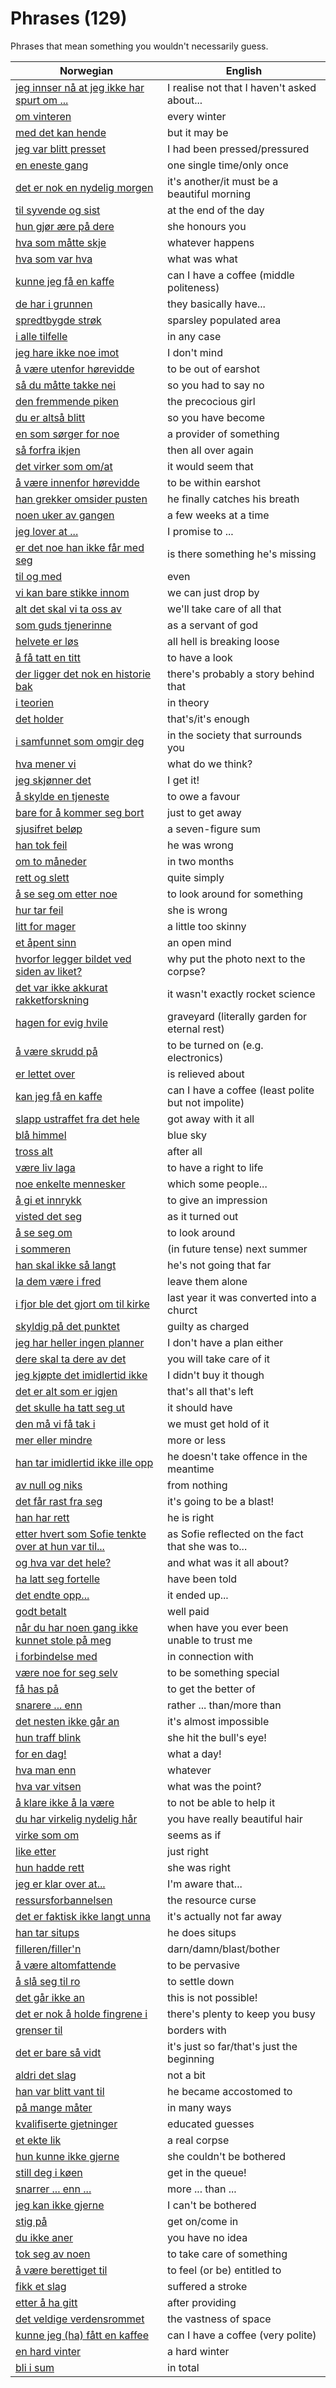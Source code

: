 # Phrases (129)

Phrases that mean something you wouldn't necessarily guess.

| Norwegian | English |
| --- | --- |
| [jeg innser nå at jeg ikke har spurt om ...](https://www.ordnett.no/search?language=no&phrase=jeg%20innser%20nå%20at%20jeg%20ikke%20har%20spurt%20om%20...) | I realise not that I haven't asked about... |
| [om vinteren](https://www.ordnett.no/search?language=no&phrase=om%20vinteren) | every winter |
| [med det kan hende](https://www.ordnett.no/search?language=no&phrase=med%20det%20kan%20hende) | but it may be |
| [jeg var blitt presset](https://www.ordnett.no/search?language=no&phrase=jeg%20var%20blitt%20presset) | I had been pressed/pressured |
| [en eneste gang](https://www.ordnett.no/search?language=no&phrase=en%20eneste%20gang) | one single time/only once |
| [det er nok en nydelig morgen](https://www.ordnett.no/search?language=no&phrase=det%20er%20nok%20en%20nydelig%20morgen) | it's another/it must be a beautiful morning |
| [til syvende og sist](https://www.ordnett.no/search?language=no&phrase=til%20syvende%20og%20sist) | at the end of the day |
| [hun gjør ære på dere](https://www.ordnett.no/search?language=no&phrase=hun%20gjør%20ære%20på%20dere) | she honours you |
| [hva som måtte skje](https://www.ordnett.no/search?language=no&phrase=hva%20som%20måtte%20skje) | whatever happens |
| [hva som var hva](https://www.ordnett.no/search?language=no&phrase=hva%20som%20var%20hva) | what was what |
| [kunne jeg få en kaffe](https://www.ordnett.no/search?language=no&phrase=kunne%20jeg%20få%20en%20kaffe) | can I have a coffee (middle politeness) |
| [de har i grunnen](https://www.ordnett.no/search?language=no&phrase=de%20har%20i%20grunnen) | they basically have... |
| [spredtbygde strøk](https://www.ordnett.no/search?language=no&phrase=spredtbygde%20strøk) | sparsley populated area |
| [i alle tilfelle](https://www.ordnett.no/search?language=no&phrase=i%20alle%20tilfelle) | in any case |
| [jeg hare ikke noe imot](https://www.ordnett.no/search?language=no&phrase=jeg%20hare%20ikke%20noe%20imot) | I don't mind |
| [å være utenfor hørevidde](https://www.ordnett.no/search?language=no&phrase=å%20være%20utenfor%20hørevidde) | to be out of earshot |
| [så du måtte takke nei](https://www.ordnett.no/search?language=no&phrase=så%20du%20måtte%20takke%20nei) | so you had to say no |
| [den fremmende piken](https://www.ordnett.no/search?language=no&phrase=den%20fremmende%20piken) | the precocious girl |
| [du er altså blitt](https://www.ordnett.no/search?language=no&phrase=du%20er%20altså%20blitt) | so you have become |
| [en som sørger for noe](https://www.ordnett.no/search?language=no&phrase=en%20som%20sørger%20for%20noe) | a provider of something |
| [så forfra ikjen](https://www.ordnett.no/search?language=no&phrase=så%20forfra%20ikjen) | then all over again |
| [det virker som om/at](https://www.ordnett.no/search?language=no&phrase=det%20virker%20som%20om/at) | it would seem that |
| [å være innenfor hørevidde](https://www.ordnett.no/search?language=no&phrase=å%20være%20innenfor%20hørevidde) | to be within earshot |
| [han grekker omsider pusten](https://www.ordnett.no/search?language=no&phrase=han%20grekker%20omsider%20pusten) | he finally catches his breath |
| [noen uker av gangen](https://www.ordnett.no/search?language=no&phrase=noen%20uker%20av%20gangen) | a few weeks at a time |
| [jeg lover at ...](https://www.ordnett.no/search?language=no&phrase=jeg%20lover%20at%20...) | I promise to ... |
| [er det noe han ikke får med seg](https://www.ordnett.no/search?language=no&phrase=er%20det%20noe%20han%20ikke%20får%20med%20seg) | is there something he's missing |
| [til og med](https://www.ordnett.no/search?language=no&phrase=til%20og%20med) | even |
| [vi kan bare stikke innom](https://www.ordnett.no/search?language=no&phrase=vi%20kan%20bare%20stikke%20innom) | we can just drop by |
| [alt det skal vi ta oss av](https://www.ordnett.no/search?language=no&phrase=alt%20det%20skal%20vi%20ta%20oss%20av) | we'll take care of all that |
| [som guds tjenerinne](https://www.ordnett.no/search?language=no&phrase=som%20guds%20tjenerinne) | as a servant of god |
| [helvete er løs](https://www.ordnett.no/search?language=no&phrase=helvete%20er%20løs) | all hell is breaking loose |
| [å få tatt en titt](https://www.ordnett.no/search?language=no&phrase=å%20få%20tatt%20en%20titt) | to have a look |
| [der ligger det nok en historie bak](https://www.ordnett.no/search?language=no&phrase=der%20ligger%20det%20nok%20en%20historie%20bak) | there's probably a story behind that |
| [i teorien](https://www.ordnett.no/search?language=no&phrase=i%20teorien) | in theory |
| [det holder](https://www.ordnett.no/search?language=no&phrase=det%20holder) | that's/it's enough |
| [i samfunnet som omgir deg](https://www.ordnett.no/search?language=no&phrase=i%20samfunnet%20som%20omgir%20deg) | in the society that surrounds you |
| [hva mener vi](https://www.ordnett.no/search?language=no&phrase=hva%20mener%20vi) | what do we think? |
| [jeg skjønner det](https://www.ordnett.no/search?language=no&phrase=jeg%20skjønner%20det) | I get it! |
| [å skylde en tjeneste](https://www.ordnett.no/search?language=no&phrase=å%20skylde%20en%20tjeneste) | to owe a favour |
| [bare for å kommer seg bort](https://www.ordnett.no/search?language=no&phrase=bare%20for%20å%20kommer%20seg%20bort) | just to get away |
| [sjusifret beløp](https://www.ordnett.no/search?language=no&phrase=sjusifret%20beløp) | a seven-figure sum |
| [han tok feil](https://www.ordnett.no/search?language=no&phrase=han%20tok%20feil) | he was wrong |
| [om to måneder](https://www.ordnett.no/search?language=no&phrase=om%20to%20måneder) | in two months |
| [rett og slett](https://www.ordnett.no/search?language=no&phrase=rett%20og%20slett) | quite simply |
| [å se seg om etter noe](https://www.ordnett.no/search?language=no&phrase=å%20se%20seg%20om%20etter%20noe) | to look around for something |
| [hur tar feil](https://www.ordnett.no/search?language=no&phrase=hur%20tar%20feil) | she is wrong |
| [litt for mager](https://www.ordnett.no/search?language=no&phrase=litt%20for%20mager) | a little too skinny |
| [et åpent sinn](https://www.ordnett.no/search?language=no&phrase=et%20åpent%20sinn) | an open mind |
| [hvorfor legger bildet ved siden av liket?](https://www.ordnett.no/search?language=no&phrase=hvorfor%20legger%20bildet%20ved%20siden%20av%20liket?) | why put the photo next to the corpse? |
| [det var ikke akkurat rakketforskning](https://www.ordnett.no/search?language=no&phrase=det%20var%20ikke%20akkurat%20rakketforskning) | it wasn't exactly rocket science |
| [hagen for evig hvile](https://www.ordnett.no/search?language=no&phrase=hagen%20for%20evig%20hvile) | graveyard (literally garden for eternal rest) |
| [å være skrudd på](https://www.ordnett.no/search?language=no&phrase=å%20være%20skrudd%20på) | to be turned on (e.g. electronics) |
| [er lettet over](https://www.ordnett.no/search?language=no&phrase=er%20lettet%20over) | is relieved about |
| [kan jeg få en kaffe](https://www.ordnett.no/search?language=no&phrase=kan%20jeg%20få%20en%20kaffe) | can I have a coffee (least polite but not impolite) |
| [slapp ustraffet fra det hele](https://www.ordnett.no/search?language=no&phrase=slapp%20ustraffet%20fra%20det%20hele) | got away with it all |
| [blå himmel](https://www.ordnett.no/search?language=no&phrase=blå%20himmel) | blue sky |
| [tross alt](https://www.ordnett.no/search?language=no&phrase=tross%20alt) | after all |
| [være liv laga](https://www.ordnett.no/search?language=no&phrase=være%20liv%20laga) | to have a right to life |
| [noe enkelte mennesker](https://www.ordnett.no/search?language=no&phrase=noe%20enkelte%20mennesker) | which some people... |
| [å gi et innrykk](https://www.ordnett.no/search?language=no&phrase=å%20gi%20et%20innrykk) | to give an impression |
| [visted det seg](https://www.ordnett.no/search?language=no&phrase=visted%20det%20seg) | as it turned out |
| [å se seg om](https://www.ordnett.no/search?language=no&phrase=å%20se%20seg%20om) | to look around |
| [i sommeren](https://www.ordnett.no/search?language=no&phrase=i%20sommeren) | (in future tense) next summer |
| [han skal ikke så langt](https://www.ordnett.no/search?language=no&phrase=han%20skal%20ikke%20så%20langt) | he's not going that far |
| [la dem være i fred](https://www.ordnett.no/search?language=no&phrase=la%20dem%20være%20i%20fred) | leave them alone |
| [i fjor ble det gjort om til kirke](https://www.ordnett.no/search?language=no&phrase=i%20fjor%20ble%20det%20gjort%20om%20til%20kirke) | last year it was converted into a churct |
| [skyldig på det punktet](https://www.ordnett.no/search?language=no&phrase=skyldig%20på%20det%20punktet) | guilty as charged |
| [jeg har heller ingen planner](https://www.ordnett.no/search?language=no&phrase=jeg%20har%20heller%20ingen%20planner) | I don't have a plan either |
| [dere skal ta dere av det](https://www.ordnett.no/search?language=no&phrase=dere%20skal%20ta%20dere%20av%20det) | you will take care of it |
| [jeg kjøpte det imidlertid ikke](https://www.ordnett.no/search?language=no&phrase=jeg%20kjøpte%20det%20imidlertid%20ikke) | I didn't buy it though |
| [det er alt som er igjen](https://www.ordnett.no/search?language=no&phrase=det%20er%20alt%20som%20er%20igjen) | that's all that's left |
| [det skulle ha tatt seg ut](https://www.ordnett.no/search?language=no&phrase=det%20skulle%20ha%20tatt%20seg%20ut) | it should have |
| [den må vi få tak i](https://www.ordnett.no/search?language=no&phrase=den%20må%20vi%20få%20tak%20i) | we must get hold of it |
| [mer eller mindre](https://www.ordnett.no/search?language=no&phrase=mer%20eller%20mindre) | more or less |
| [han tar imidlertid ikke ille opp](https://www.ordnett.no/search?language=no&phrase=han%20tar%20imidlertid%20ikke%20ille%20opp) | he doesn't take offence in the meantime |
| [av null og niks](https://www.ordnett.no/search?language=no&phrase=av%20null%20og%20niks) | from nothing |
| [det får rast fra seg](https://www.ordnett.no/search?language=no&phrase=det%20får%20rast%20fra%20seg) | it's going to be a blast! |
| [han har rett](https://www.ordnett.no/search?language=no&phrase=han%20har%20rett) | he is right |
| [etter hvert som Sofie tenkte over at hun var til...](https://www.ordnett.no/search?language=no&phrase=etter%20hvert%20som%20Sofie%20tenkte%20over%20at%20hun%20var%20til...) | as Sofie reflected on the fact that she was to... |
| [og hva var det hele?](https://www.ordnett.no/search?language=no&phrase=og%20hva%20var%20det%20hele?) | and what was it all about? |
| [ha latt seg fortelle](https://www.ordnett.no/search?language=no&phrase=ha%20latt%20seg%20fortelle) | have been told |
| [det endte opp...](https://www.ordnett.no/search?language=no&phrase=det%20endte%20opp...) | it ended up... |
| [godt betalt](https://www.ordnett.no/search?language=no&phrase=godt%20betalt) | well paid |
| [når du har noen gang ikke kunnet stole på meg](https://www.ordnett.no/search?language=no&phrase=når%20du%20har%20noen%20gang%20ikke%20kunnet%20stole%20på%20meg) | when have you ever been unable to trust me |
| [i forbindelse med](https://www.ordnett.no/search?language=no&phrase=i%20forbindelse%20med) | in connection with |
| [være noe for seg selv](https://www.ordnett.no/search?language=no&phrase=være%20noe%20for%20seg%20selv) | to be something special |
| [få has på](https://www.ordnett.no/search?language=no&phrase=få%20has%20på) | to get the better of |
| [snarere ... enn](https://www.ordnett.no/search?language=no&phrase=snarere%20...%20enn) | rather ... than/more than |
| [det nesten ikke går an](https://www.ordnett.no/search?language=no&phrase=det%20nesten%20ikke%20går%20an) | it's almost impossible |
| [hun traff blink](https://www.ordnett.no/search?language=no&phrase=hun%20traff%20blink) | she hit the bull's eye! |
| [for en dag!](https://www.ordnett.no/search?language=no&phrase=for%20en%20dag!) | what a day! |
| [hva man enn](https://www.ordnett.no/search?language=no&phrase=hva%20man%20enn) | whatever |
| [hva var vitsen](https://www.ordnett.no/search?language=no&phrase=hva%20var%20vitsen) | what was the point? |
| [å klare ikke å la være](https://www.ordnett.no/search?language=no&phrase=å%20klare%20ikke%20å%20la%20være) | to not be able to help it |
| [du har virkelig nydelig hår](https://www.ordnett.no/search?language=no&phrase=du%20har%20virkelig%20nydelig%20hår) | you have really beautiful hair |
| [virke som om](https://www.ordnett.no/search?language=no&phrase=virke%20som%20om) | seems as if |
| [like etter](https://www.ordnett.no/search?language=no&phrase=like%20etter) | just right |
| [hun hadde rett](https://www.ordnett.no/search?language=no&phrase=hun%20hadde%20rett) | she was right |
| [jeg er klar over at...](https://www.ordnett.no/search?language=no&phrase=jeg%20er%20klar%20over%20at...) | I'm aware that... |
| [ressursforbannelsen](https://www.ordnett.no/search?language=no&phrase=ressursforbannelsen) | the resource curse |
| [det er faktisk ikke langt unna](https://www.ordnett.no/search?language=no&phrase=det%20er%20faktisk%20ikke%20langt%20unna) | it's actually not far away |
| [han tar situps](https://www.ordnett.no/search?language=no&phrase=han%20tar%20situps) | he does situps |
| [filleren/filler'n](https://www.ordnett.no/search?language=no&phrase=filleren/filler'n) | darn/damn/blast/bother |
| [å være altomfattende](https://www.ordnett.no/search?language=no&phrase=å%20være%20altomfattende) | to be pervasive |
| [å slå seg til ro](https://www.ordnett.no/search?language=no&phrase=å%20slå%20seg%20til%20ro) | to settle down |
| [det går ikke an](https://www.ordnett.no/search?language=no&phrase=det%20går%20ikke%20an) | this is not possible! |
| [det er nok å holde fingrene i](https://www.ordnett.no/search?language=no&phrase=det%20er%20nok%20å%20holde%20fingrene%20i) | there's plenty to keep you busy |
| [grenser til](https://www.ordnett.no/search?language=no&phrase=grenser%20til) | borders with |
| [det er bare så vidt](https://www.ordnett.no/search?language=no&phrase=det%20er%20bare%20så%20vidt) | it's just so far/that's just the beginning |
| [aldri det slag](https://www.ordnett.no/search?language=no&phrase=aldri%20det%20slag) | not a bit |
| [han var blitt vant til](https://www.ordnett.no/search?language=no&phrase=han%20var%20blitt%20vant%20til) | he became accostomed to |
| [på mange måter](https://www.ordnett.no/search?language=no&phrase=på%20mange%20måter) | in many ways |
| [kvalifiserte gjetninger](https://www.ordnett.no/search?language=no&phrase=kvalifiserte%20gjetninger) | educated guesses |
| [et ekte lik](https://www.ordnett.no/search?language=no&phrase=et%20ekte%20lik) | a real corpse |
| [hun kunne ikke gjerne](https://www.ordnett.no/search?language=no&phrase=hun%20kunne%20ikke%20gjerne) | she couldn't be bothered |
| [still deg i køen](https://www.ordnett.no/search?language=no&phrase=still%20deg%20i%20køen) | get in the queue! |
| [snarrer ... enn ...](https://www.ordnett.no/search?language=no&phrase=snarrer%20...%20enn%20...) | more ... than ... |
| [jeg kan ikke gjerne](https://www.ordnett.no/search?language=no&phrase=jeg%20kan%20ikke%20gjerne) | I can't be bothered |
| [stig på](https://www.ordnett.no/search?language=no&phrase=stig%20på) | get on/come in |
| [du ikke aner](https://www.ordnett.no/search?language=no&phrase=du%20ikke%20aner) | you have no idea |
| [tok seg av noen](https://www.ordnett.no/search?language=no&phrase=tok%20seg%20av%20noen) | to take care of something |
| [å være berettiget til](https://www.ordnett.no/search?language=no&phrase=å%20være%20berettiget%20til) | to feel (or be) entitled to |
| [fikk et slag](https://www.ordnett.no/search?language=no&phrase=fikk%20et%20slag) | suffered a stroke |
| [etter å ha gitt](https://www.ordnett.no/search?language=no&phrase=etter%20å%20ha%20gitt) | after providing |
| [det veldige verdensrommet](https://www.ordnett.no/search?language=no&phrase=det%20veldige%20verdensrommet) | the vastness of space |
| [kunne jeg (ha) fått en kaffee](https://www.ordnett.no/search?language=no&phrase=kunne%20jeg%20(ha)%20fått%20en%20kaffee) | can I have a coffee (very polite) |
| [en hard vinter](https://www.ordnett.no/search?language=no&phrase=en%20hard%20vinter) | a hard winter |
| [bli i sum](https://www.ordnett.no/search?language=no&phrase=bli%20i%20sum) | in total |

